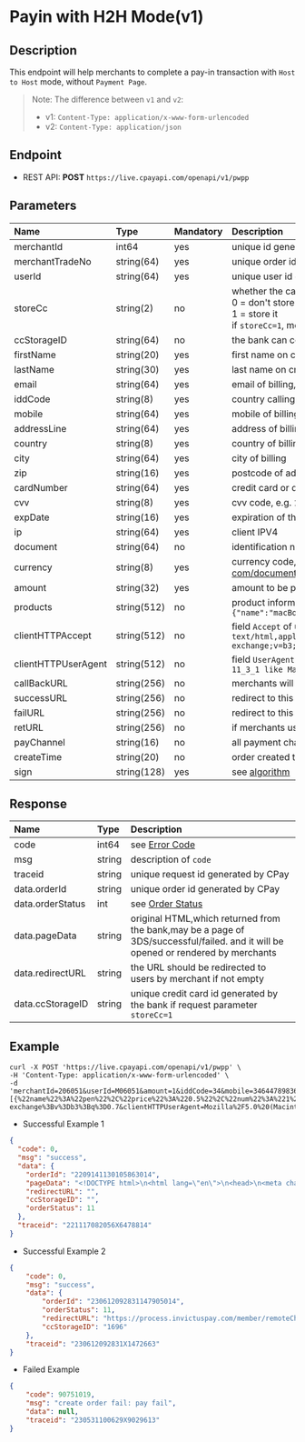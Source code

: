 # Payin with H2H Mode(v1)

## Description
This endpoint will help merchants to complete a pay-in transaction with `Host to Host` mode, without `Payment Page`.

> Note: The difference between `v1` and `v2`:
> - v1: `Content-Type: application/x-www-form-urlencoded`
> - v2: `Content-Type: application/json`

## Endpoint
- REST API: **POST** `https://live.cpayapi.com/openapi/v1/pwpp`

## Parameters

| Name | Type | Mandatory | Description |
| :---- | :---- | :---- | :---- |
| merchantId | int64 | yes | unique id generated by CPay for merchant |
| merchantTradeNo | string(64) | yes | unique order id generated by merchant |
| userId | string(64) | yes | unique user id generated by merchant |
| storeCc | string(2) | no | whether the card will be stored in the bank:<br>0 = don't store it (default)<br>1 = store it <br> if `storeCc=1`, merchants will get parameter `ccStorageID` in response, and should store it  |
| ccStorageID | string(64) | no | the bank can complete a payment with this parameter instead of card information |
| firstName | string(20) | yes | first name on credit card   |
| lastName | string(30) | yes | last name on credit card   |
| email | string(64) | yes | email of billing, e.g. `hell@gamil.com` |
| iddCode | string(8) | yes | country calling code of billing, e.g. `852`(Hong Kong), see details [here](https://en.wikipedia.org/wiki/List_of_country_calling_codes) |
| mobile | string(64) | yes | mobile of billing, e.g. `712345678`, don't add the iddCode as a prefix |
| addressLine | string(64) | yes | address of billing |
| country | string(8) | yes | country of billing |
| city | string(64) | yes | city of billing |
| zip | string(16) | yes | postcode of address |
| cardNumber | string(64) | yes | credit card or debit card number |
| cvv | string(8) | yes | cvv code, e.g. `135` |
| expDate | string(16) | yes | expiration of the card, month/year, e.g. `12/27` means the card will be expired at Dec. 2027|
| ip | string(64) | yes | client IPV4 |
| document | string(64) | no | identification number of users |
| currency | string(8) | yes | currency code, e.g. `USD`, `EUR` and `BRL`. (all supported currencies](https://github.com/cpayapi-com/document/blob/main/country-region-currency.md#list-of-currency) |
| amount | string(32) | yes | amount to be paid, the precision is 2 decimal places, higher precision will be rounded, e.g. `19.011` -> `19.01`, `1.528` -> `1.53` |
| products | string(512) | no | product information, a JSON string, e.g. `[{"name":"iphone 11","price":"5300.00","num":"2","currency":"CNY"},{"name":"macBook","price":"1234.00","num":"1","currency":"USD"}]` |
| clientHTTPAccept | string(512) | no | field `Accept` of user's browser, it's mandatory if merchants use `payChannel2`, e.g. `text/html,application/xhtml+xml,application/xml;q=0.9,image/avif,image/webp,image/apng,*/*;q=0.8,application/signed-exchange;v=b3;q=0.7` |
| clientHTTPUserAgent | string(512) | no | field `UserAgent` of user's browser, it's mandatory if merchants use `payChannel2`, e.g. `Mozilla/5.0 (iPhone; CPU iPhone OS 11_3_1 like Mac OS X) AppleWebKit/603.1.30 (KHTML, like Gecko) Version/10.0 Mobile/14E304 Safari/602.1` |
| callBackURL | string(256) | no | merchants will received notifications by this URL when payment `COMPLETED` or `CLOSED` |
| successURL | string(256) | no | redirect to this URL when payment `COMPLETED`  |
| failURL | string(256) | no | redirect to this URL when payment `CLOSED` |
| retURL | string(256) | no | if merchants use `payChannel2`, after finishing the 3DS processing, the bank will redirect users to this URL |
| payChannel | string(16) | no | all payment channels see [here](https://github.com/cpayapi-com/document/blob/main/country-region-currency.md#list-of-payment-channel) |
| createTime | string(20) | no | order created time (ms) in merchant side |
| sign | string(128) | yes | see [algorithm](https://github.com/cpayapi-com/document/blob/main/api-reference/signature.md) |


## Response

| Name | Type | Description |
| :---- | :---- | :---- |
| code | int64 | see [Error Code](https://github.com/cpayapi-com/document/blob/main/api-reference/error-code.md) |
| msg | string | description of `code` |
| traceid | string | unique request id generated by CPay |
| data.orderId | string | unique order id generated by CPay |
| data.orderStatus | int | see [Order Status](https://github.com/cpayapi-com/document/blob/main/api-reference/order-status.md) |
| data.pageData | string | original HTML,which returned from the bank,may be a page of 3DS/successful/failed. and it will be opened or rendered by merchants |
| data.redirectURL | string | the URL should be redirected to users by merchant if not empty |
| data.ccStorageID | string | unique credit card id generated by the bank if request parameter `storeCc=1` |

## Example

```shell
curl -X POST 'https://live.cpayapi.com/openapi/v1/pwpp' \
-H 'Content-Type: application/x-www-form-urlencoded' \
-d 'merchantId=206051&userId=M06051&amount=1&iddCode=34&mobile=34644789836&city=Sant%20Cugat&zip=08173&country=ES&cardNumber=5354632547818410&cvv=364&ip=123.123.121.62&currency=USD&firstName=erik&lastName=lara&email=erikaaronlara%40gmail.com&addressLine=ocea%20atlantic%2052&expDate=06%2F24&callBackURL=https%3A%2F%2Flive.cpayapi.com%2Fopenapi%2Fv1%2Fcallback%2Finvictus&successURL=https%3A%2F%2Fcashier.cpayapi.com%2Fsucced&failURL=https%3A%2F%2Fcashier.cpayapi.com%2Flose&merchantTradeNo=NO202305310016&products=[{%22name%22%3A%22pen%22%2C%22price%22%3A%220.5%22%2C%22num%22%3A%221%22%2C%22currency%22%3A%22USD%22}]&payChannel=payChannel1&createTime=1664353148000&clientHTTPAccept=text%2Fhtml%2Capplication%2Fxhtml%2Bxml%2Capplication%2Fxml%3Bq%3D0.9%2Cimage%2Favif%2Cimage%2Fwebp%2Cimage%2Fapng%2C*%2F*%3Bq%3D0.8%2Capplication%2Fsigned-exchange%3Bv%3Db3%3Bq%3D0.7&clientHTTPUserAgent=Mozilla%2F5.0%20(Macintosh%3B%20Intel%20Mac%20OS%20X%2010_15_7)%20AppleWebKit%2F537.36%20(KHTML%2C%20like%20Gecko)%20Chrome%2F112.0.0.0%20Safari%2F537.36&storeCc=1&sign=9c5c4b130b35349a7804ac4ab1a5081933c67ab700ff84176c6d323c9fe548ca&retURL=https%3A%2F%2Fcashier.cpayapi.com%2Fsucced'
```

- Successful Example 1
```json
{
  "code": 0,
  "msg": "success",
  "data": {
    "orderId": "2209141130105863014",
    "pageData": "<!DOCTYPE html>\n<html lang=\"en\">\n<head>\n<meta charset=\"UTF-8\">\n<title>Link4Pay 3Dsecure</title>\n<style>\n body {\n margin: 0;\n }\n iframe.ifrale3ds {\n display: block;\n border: none;\n height: 100vh;\n width: 100vw;\n overflow:hidden;\n }\n    </style>\n</head>\n<body>\n<input type=\"hidden\" name=\"carddatajobID\" id=\"carddatajobID\" value=\"3c72fa0a-76ad-41c0-8aa7-c2d9843a6ec5\" />\n<iframe class=\"ifrale3ds\" title=\"Iframe 3DS\" name=\"challengeIframe\" id=\"challengeIframe\" sandbox=\"allow-same-origin allow-top-navigation allow-forms allow-scripts\"></iframe>\n<form id=\"challengeForm\" method=\"post\" target=\"challengeIframe\" action=\"https://bpcepaymentservices-3ds-vdm.wlp-acs.com/acs-challenge-browser-service/challenge/challengeRequest/browserBase/d3f1e50a-85ff-4982-8afe-d448",
    "redirectURL": "",
    "ccStorageID": "",
    "orderStatus": 11
  },
  "traceid": "221117082056X6478814"
}
```

- Successful Example 2
```json
{
    "code": 0,
    "msg": "success",
    "data": {
        "orderId": "230612092831147905014",
        "orderStatus": 11,
        "redirectURL": "https://process.invictuspay.com/member/remoteCharge_Back.asp?TransID=100001&CompanyNum=202300000",
        "ccStorageID": "1696"
    },
    "traceid": "230612092831X1472663"
}
```

- Failed Example
```json
{
    "code": 90751019,
    "msg": "create order fail: pay fail",
    "data": null,
    "traceid": "230531100629X9029613"
}
```